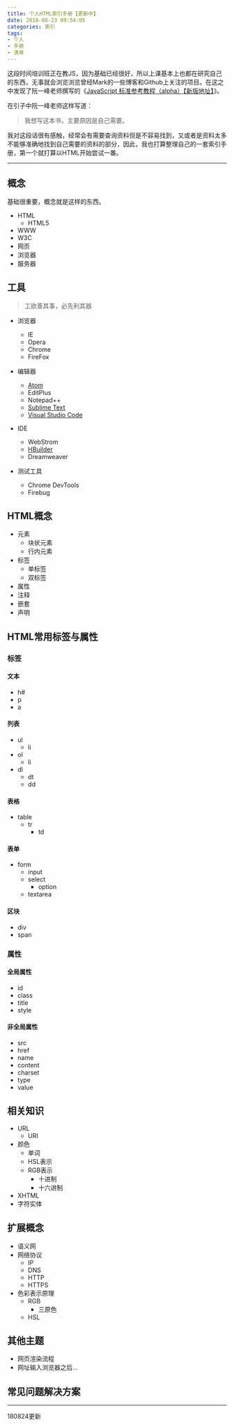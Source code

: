 ```yaml
---
title: 个人HTML索引手册【更新中】
date: 2018-08-23 09:54:05
categories: 索引
tags:
- 个人
- 手册
- 清单
---
```


这段时间培训班正在教JS，因为基础已经很好，所以上课基本上也都在研究自己的东西，无事就会浏览浏览曾经Mark的一些博客和Github上关注的项目。在这之中发现了阮一峰老师撰写的《[JavaScript 标准参考教程（alpha）](http://javascript.ruanyifeng.com/)[【新版地址】](https://wangdoc.com/javascript/)》。

在引子中阮一峰老师这样写道：

> 我想写这本书，主要原因是自己需要。

我对这段话很有感触，经常会有需要查询资料但是不容易找到，又或者是资料太多不能够准确地找到自己需要的资料的部分，因此，我也打算整理自己的一套索引手册，第一个就打算以HTML开始尝试一番。

<!-- more -->

***

## 概念

基础很重要，概念就是这样的东西。

* HTML
    * HTML5
* WWW
* W3C
* 网页
* 浏览器
* 服务器

## 工具

> 工欲善其事，必先利其器

* 浏览器
    * IE
    * Opera
    * Chrome
    * FireFox

* 编辑器
    * [Atom](https://atom.io/)
    * EditPlus
    * Notepad++
    * [Sublime Text](https://www.sublimetext.com/)
    * [Visual Studio Code](https://code.visualstudio.com/)
* IDE
    * WebStrom
    * [HBuilder](http://www.dcloud.io/)
    * Dreamweaver
* 测试工具
    * Chrome DevTools
    * Firebug

## HTML概念

* 元素
    * 块状元素
    * 行内元素
* 标签
    * 单标签
    * 双标签
* 属性
* 注释
* 嵌套
* 声明

## HTML常用标签与属性

### 标签

#### 文本
* h#
* p
* a

#### 列表
* ul
    * li
* ol
    * li
* dl
    * dt
    * dd

#### 表格
* table
    * tr
        * td

#### 表单
* form
    * input
    * select
        * option
    * textarea

#### 区块
* div
* span

### 属性

#### 全局属性

* id
* class
* title
* style

#### 非全局属性

* src
* href
* name
* content
* charset
* type
* value

## 相关知识

* URL
    * URI
* 颜色
    * 单词
    * HSL表示
    * RGB表示
        * 十进制
        * 十六进制
* XHTML
* 字符实体

## 扩展概念

* 语义网
* 网络协议
    * IP
    * DNS
    * HTTP
    * HTTPS
* 色彩表示原理
    * RGB
        * 三原色
    * HSL

## 其他主题

* 网页渲染流程
* 网址输入浏览器之后...


## 常见问题解决方案

***

180824更新